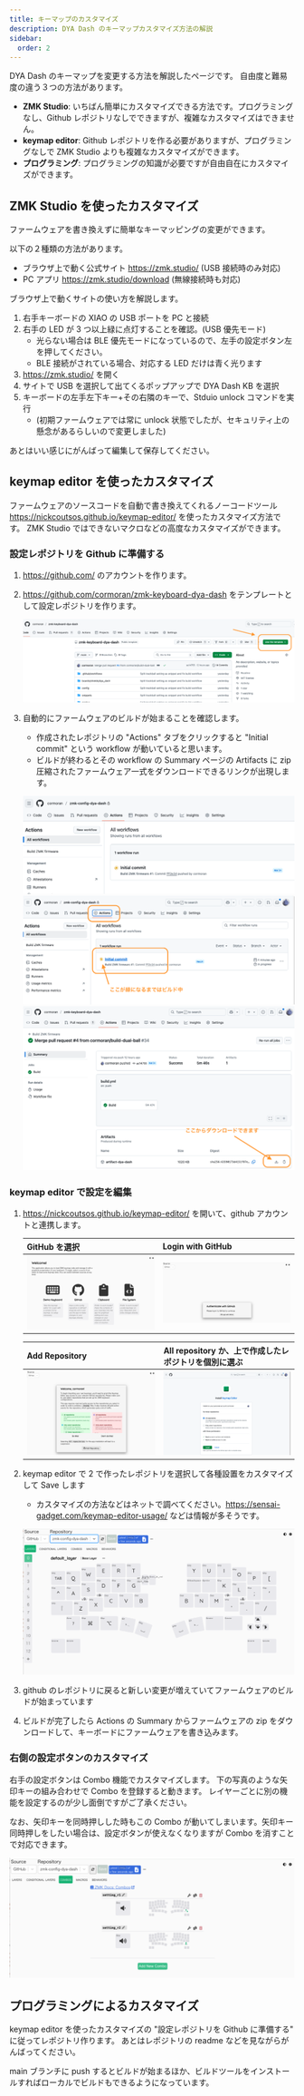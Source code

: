 ```yaml
---
title: キーマップのカスタマイズ
description: DYA Dash のキーマップカスタマイズ方法の解説
sidebar:
  order: 2
---
```


DYA Dash のキーマップを変更する方法を解説したページです。
自由度と難易度の違う３つの方法があります。

- **ZMK Studio**: いちばん簡単にカスタマイズできる方法です。プログラミングなし、Github レポジトリなしでできますが、複雑なカスタマイズはできません。
- **keymap editor**: Github レポジトリを作る必要がありますが、プログラミングなしで ZMK Studio よりも複雑なカスタマイズができます。
- **プログラミング**: プログラミングの知識が必要ですが自由自在にカスタマイズができます。

## ZMK Studio を使ったカスタマイズ

ファームウェアを書き換えずに簡単なキーマッピングの変更ができます。

以下の２種類の方法があります。

- ブラウザ上で動く公式サイト https://zmk.studio/ (USB 接続時のみ対応)
- PC アプリ https://zmk.studio/download (無線接続時も対応)

ブラウザ上で動くサイトの使い方を解説します。

1. 右手キーボードの XIAO の USB ポートを PC と接続
2. 右手の LED が 3 つ以上緑に点灯することを確認。(USB 優先モード)
   - 光らない場合は BLE 優先モードになっているので、左手の設定ボタン左を押してください。
   - BLE 接続がされている場合、対応する LED だけは青く光ります
3. https://zmk.studio/ を開く
4. サイトで USB を選択して出てくるポップアップで DYA Dash KB を選択
5. キーボードの左手左下キー+その右隣のキーで、Stduio unlock コマンドを実行
   - (初期ファームウェアでは常に unlock 状態でしたが、セキュリティ上の懸念があるらしいので変更しました)

あとはいい感じにがんばって編集して保存してください。

## keymap editor を使ったカスタマイズ

ファームウェアのソースコードを自動で書き換えてくれるノーコードツール https://nickcoutsos.github.io/keymap-editor/ を使ったカスタマイズ方法です。
ZMK Studio ではできないマクロなどの高度なカスタマイズができます。

### 設定レポジトリを Github に準備する

1. https://github.com/ のアカウントを作ります。
2. https://github.com/cormoran/zmk-keyboard-dya-dash をテンプレートとして設定レポジトリを作ります。

   ![](./img/keymap_editor1.png)

3. 自動的にファームウェアのビルドが始まることを確認します。

   - 作成されたレポジトリの "Actions" タブをクリックすると "Initial commit" という workflow が動いていると思います。
   - ビルドが終わるとその workflow の Summary ページの Artifacts に zip 圧縮されたファームウェア一式をダウンロードできるリンクが出現します。

   ![](./img/keymap_editor2.png)
   ![](./img/keymap_editor3.png)
   ![](./img/keymap_editor4.png)

### keymap editor で設定を編集

1.  https://nickcoutsos.github.io/keymap-editor/ を開いて、github アカウントと連携します。

    | GitHub を選択                 | Login with GitHub             |
    | ----------------------------- | ----------------------------- |
    | ![](./img/keymap_editor5.png) | ![](./img/keymap_editor6.png) |

    | Add Repository                | All repository か、上で作成したレポジトリを個別に選ぶ |
    | ----------------------------- | ----------------------------------------------------- |
    | ![](./img/keymap_editor7.png) | ![](./img/keymap_editor8.png)                         |

2.  keymap editor で 2 で作ったレポジトリを選択して各種設置をカスタマイズして Save します

    - カスタマイズの方法などはネットで調べてください。https://sensai-gadget.com/keymap-editor-usage/ などは情報が多そうです。

    ![](./img/keymap_editor9.png)

3.  github のレポジトリに戻ると新しい変更が増えていてファームウェアのビルドが始まっています
4.  ビルドが完了したら Actions の Summary からファームウェアの zip をダウンロードして、キーボードにファームウェアを書き込みます。

### 右側の設定ボタンのカスタマイズ

右手の設定ボタンは Combo 機能でカスタマイズします。
下の写真のような矢印キーの組み合わせで Combo を登録すると動きます。
レイヤーごとに別の機能を設定するのが少し面倒ですがご了承ください。

なお、矢印キーを同時押しした時もこの Combo が動いてしまいます。矢印キー同時押しをしたい場合は、設定ボタンが使えなくなりますが Combo を消すことで対応できます。

![](./img/keymap_editor_right_setting.png)

## プログラミングによるカスタマイズ

keymap editor を使ったカスタマイズの "設定レポジトリを Github に準備する" に従ってレポジトリ作ります。
あとはレポジトリの readme などを見ながらがんばってください。

main ブランチに push するとビルドが始まるほか、ビルドツールをインストールすればローカルでビルドもできるようになっています。
